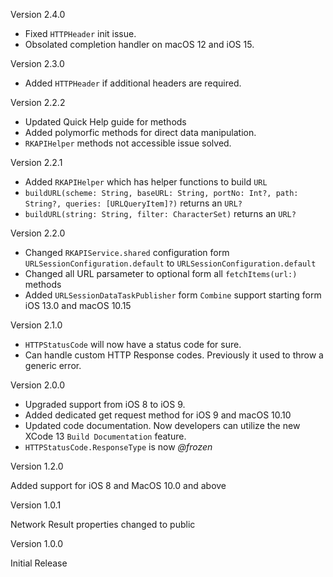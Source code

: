 Version 2.4.0
- Fixed `HTTPHeader` init issue.
- Obsolated completion handler on macOS 12 and iOS 15.

Version 2.3.0
- Added `HTTPHeader` if additional headers are required.

Version 2.2.2
- Updated Quick Help guide for methods
- Added polymorfic methods for direct data manipulation.
- `RKAPIHelper` methods not accessible issue solved.

Version 2.2.1

- Added `RKAPIHelper` which has helper functions to build `URL`
- `buildURL(scheme: String, baseURL: String, portNo: Int?, path: String?, queries: [URLQueryItem]?)` returns an `URL?`
- `buildURL(string: String, filter: CharacterSet)` returns an `URL?`

Version 2.2.0

- Changed `RKAPIService.shared` configuration form `URLSessionConfiguration.default` to `URLSessionConfiguration.default`
- Changed all URL parsameter to optional form all `fetchItems(url:)` methods
- Added `URLSessionDataTaskPublisher` form `Combine` support starting form iOS 13.0 and macOS 10.15

Version 2.1.0

- `HTTPStatusCode` will now have a status code for sure.
- Can handle custom HTTP Response codes. Previously it used to throw a generic error.

Version 2.0.0

- Upgraded support from iOS 8 to iOS 9.
- Added dedicated get request method for iOS 9 and macOS 10.10
- Updated code documentation. Now developers can utilize the new XCode 13 `Build Documentation` feature.
- `HTTPStatusCode.ResponseType` is now *@frozen*

Version 1.2.0

Added support for iOS 8 and MacOS 10.0 and above

Version 1.0.1

Network Result properties changed to public

Version 1.0.0

Initial Release
